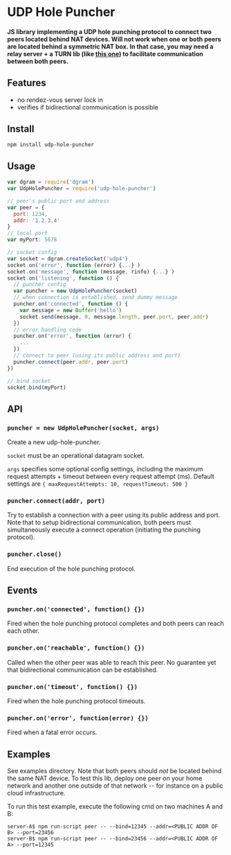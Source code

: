 # UDP Hole Puncher

#### JS library implementing a UDP hole punching protocol to connect two peers located behind NAT devices. Will not work when one or both peers are located behind a symmetric NAT box. In that case, you may need a relay server + a TURN lib (like [this one](https://github.com/nicojanssens/turn-js)) to facilitate communication between both peers.

## Features
- no rendez-vous server lock in
- verifies if bidirectional communication is possible

## Install

```
npm install udp-hole-puncher
```

## Usage

```js
var dgram = require('dgram')
var UdpHolePuncher = require('udp-hole-puncher')

// peer's public port and address
var peer = {
  port: 1234,
  addr: '1.2.3.4'
}
// local port
var myPort: 5678

// socket config
var socket = dgram.createSocket('udp4')
socket.on('error', function (error) {...} )
socket.on('message', function (message, rinfo) {...} )
socket.on('listening', function () {
  // puncher config
  var puncher = new UdpHolePuncher(socket)
  // when connection is established, send dummy message
  puncher.on('connected', function () {
    var message = new Buffer('hello')
    socket.send(message, 0, message.length, peer.port, peer.addr)
  })
  // error handling code
  puncher.on('error', function (error) {
    ...
  })
  // connect to peer (using its public address and port)
  puncher.connect(peer.addr, peer.port)
})

// bind socket
socket.bind(myPort)
```

## API

### `puncher = new UdpHolePuncher(socket, args)`
Create a new udp-hole-puncher.

`socket` must be an operational datagram socket.

`args` specifies some optional config settings, including the maximum request attempts + timeout between every request attempt (ms). Default settings are `{
  maxRequestAttempts: 10,
  requestTimeout: 500
}`

### `puncher.connect(addr, port)`

Try to establish a connection with a peer using its public address and port. Note that to setup bidirectional communication, both peers must simultaneously execute a connect operation (initiating the punching protocol).

### `puncher.close()`

End execution of the hole punching protocol.

## Events

### `puncher.on('connected', function() {})`

Fired when the hole punching protocol completes and both peers can reach each other.  

### `puncher.on('reachable', function() {})`

Called when the other peer was able to reach this peer. No guarantee yet that bidirectional communication can be established.

### `puncher.on('timeout', function() {})`

Fired when the hole punching protocol timeouts.  

### `puncher.on('error', function(error) {})`

Fired when a fatal error occurs.    

## Examples

See examples directory. Note that both peers should _not_ be located behind the same NAT device. To test this lib, deploy one peer on your home network and another one outside of that network -- for instance on a public cloud infrastructure.

To run this test example, execute the following cmd on two machines A and B:
```
server-A$ npm run-script peer -- --bind=12345 --addr=<PUBLIC ADDR OF B> --port=23456
server-B$ npm run-script peer -- --bind=23456 --addr=<PUBLIC ADDR OF A> --port=12345
```
